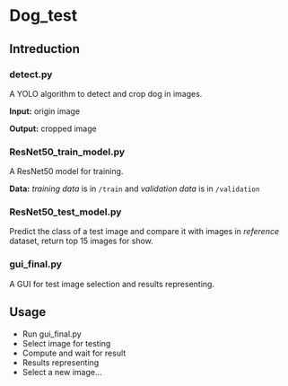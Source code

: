 # Dog_test

## Intreduction

### detect.py

A YOLO algorithm to detect and crop dog in images.

__Input:__ origin image

__Output:__ cropped image



### ResNet50_train_model.py

A ResNet50 model for training.

__Data:__ _training data_ is in `/train` and _validation data_ is in `/validation`



### ResNet50_test_model.py

Predict the class of a test image and compare it with images in _reference_ dataset, return top 15 images for show.



### gui_final.py

A GUI for test image selection and results representing.



## Usage

- Run gui_final.py
- Select image for testing
- Compute and wait for result
- Results representing
- Select a new image...

